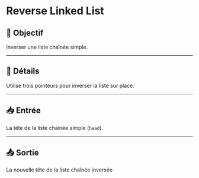 # Reverse Linked List

## 🎯 Objectif

Inverser une liste chaînée simple.

---

## 📝 Détails

Utilise trois pointeurs pour inverser la liste sur place.

---

## 📥 Entrée

La tête de la liste chaînée simple (`head`).

---

## 📤 Sortie

La nouvelle tête de la liste chaînée inversée

